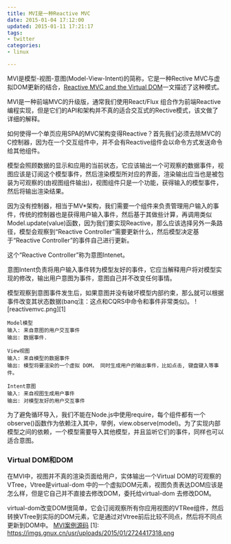 ```yaml
---
title: MVI是一种Reactive MVC
date: 2015-01-04 17:12:00
updated: 2015-01-11 17:21:17
tags: 
- twitter
categories: 
- linux

---
```

MVI是模型-视图-意图(Model-View-Intent)的简称，它是一种Rective MVC与虚拟DOM更新的结合，[Reactive MVC and the Virtual DOM](http://futurice.com/blog/reactive-mvc-and-the-virtual-dom/)一文描述了这种模式。

MVI是一种前端MVC的升级版，通常我们使用React/Flux 组合作为前端Reactive编程实现，但是它们的API和架构并不真的适合交互式的Rective模式，该文做了详细的解释。

如何使得一个单页应用SPA的MVC架构变得Reactive？首先我们必须去除MVC的C控制器，因为在一个交互组件中，并不会有Reactive组件会以命令方式发送命令给其他组件。


<!--more-->


模型会照顾数据的显示和应用的当前状态，它应该输出一个可观察的数据事件，视图应该是订阅这个模型事件，然后渲染模型所对应的界面，渲染输出应当也是被包装为可观察的(由视图组件输出)，视图组件只是一个功能，获得输入的模型事件，然后将输出渲染结果。

因为没有控制器，相当于MV*架构，我们需要一个组件来负责管理用户输入的事件，传统的控制器也是获得用户输入事件，然后基于其做些计算，再调用类似Model.update(value)函数，因为我们要实现Reactive，那么应该选择另外一条路径，模型会观察到“Reactive Controller”需要更新什么，然后模型决定基于“Reactive Controller”的事件自己进行更新。

这个“Reactive Controller”称为意图Intenet。

意图Intent负责将用户输入事件转为模型友好的事件，它应当解释用户将对模型实现的修改，输出用户意图为事件，意图自己并不改变任何事情。

模型观察到意图事件发生后，如果意图并没有破坏模型内部约束，那么就可以根据事件改变其状态数据(banq注：这点和CQRS中命令和事件非常类似)。
![reactivemvc.png][1]

    Model模型
    输入: 来自意图的用户交互事件
    输出: 数据事件.

    View视图
    输入: 来自模型的数据事件
    输出: 模型将要渲染的一个虚拟 DOM， 同时生成用户的输出事件，比如点击, 键盘键入等事件。

    Intent意图
    输入: 来自视图生成用户事件
    输出: 对模型友好的用户交互事件

为了避免循环导入，我们不能在Node.js中使用require，每个组件都有一个observe()函数作为依赖注入其中，举例，view.observe(model)。为了实现内部模型之间的依赖，一个模型需要导入其他模型，并且监听它们的事件，同样也可以适合意图。

### Virtual DOM和DOM ###
在MVI中，视图并不真的渲染页面给用户，实体输出一个Virtual DOM的可观察的VTree，Vtree是virtual-dom 中的一个虚拟DOM元素，视图负责表达DOM应该是怎么样，但是它自己并不直接去修改DOM，委托给virtual-dom 去修改DOM。

virtual-dom改变DOM很简单，它会订阅观察所有你应用视图的VTRee组件，然后转换VTree到实际的DOM元素，它是通过对Vtree前后比较不同点，然后将不同点更新到DOM中。
[MVI案例源码](http://staltz.com/mvi-example)
  [1]: https://imgs.gnux.cn/usr/uploads/2015/01/2724417318.png